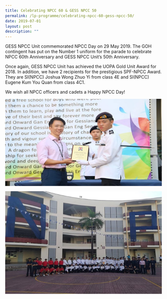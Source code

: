 ```yaml
---
title: Celebrating NPCC 60 & GESS NPCC 50
permalink: /lp-programme/celebrating-npcc-60-gess-npcc-50/
date: 2019-07-01
layout: post
description: ""
---
```

GESS NPCC Unit commemorated NPCC Day on 29 May 2019. The GOH contingent has put on the Number 1 uniform for the parade to celebrate NPCC 60th Anniversary and GESS NPCC Unit’s 50th Anniversary.

Once again, GESS NPCC Unit has achieved the UOPA Gold Unit Award for 2018. In addition, we have 2 recipients for the prestigious SPF-NPCC Award. They are SI(NPCC) Joshua Wong Zhuo Yi from class 4E and SI(NPCC) Eugene Kum You Quan from class 4C1.

We wish all NPCC officers and cadets a Happy NPCC Day!

![Celebrating NPCC 60 & GESS NPCC 50](/images/NPCC-1.jpeg)

![Celebrating NPCC 60 & GESS NPCC 50](/images/NPCC-2.jpeg)
